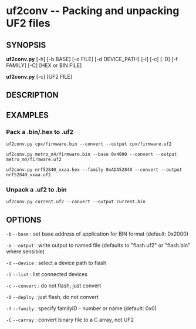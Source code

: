 # uf2conv -- Packing and unpacking UF2 files

## SYNOPSIS

**uf2conv.py** [-h] [-b BASE] [-o FILE] [-d DEVICE_PATH] [-l] [-c] [-D]
                    [-f FAMILY] [-C]
                    [HEX or BIN FILE]

**uf2conv.py** [-c] [UF2 FILE]

## DESCRIPTION

## EXAMPLES

### Pack a .bin/.hex to .uf2

```uf2conv.py cpx/firmware.bin --convert --output cpx/firmware.uf2```

```uf2conv.py metro_m4/firmware.bin --base 0x4000 --convert --output metro_m4/firmware.uf2```

```uf2conv.py nrf52840_xxaa.hex --family 0xADA52840 --convert --output nrf52840_xxaa.uf2```

### Unpack a .uf2 to .bin

```uf2conv.py current.uf2 --convert --output current.bin```

## OPTIONS
`-b`
`--base`
: set base address of application for BIN format (default: 0x2000)

`-o`
`--output`
: write output to named file (defaults to "flash.uf2" or "flash.bin" where sensible)

`-d`
`--device`
: select a device path to flash

`-l`
`--list`
: list connected devices

`-c`
`--convert`
: do not flash, just convert

`-D`
`--deploy`
: just flash, do not convert

`-f`
`--family`
: specify familyID - number or name (default: 0x0)

`-C`
`--carray`
: convert binary file to a C array, not UF2
